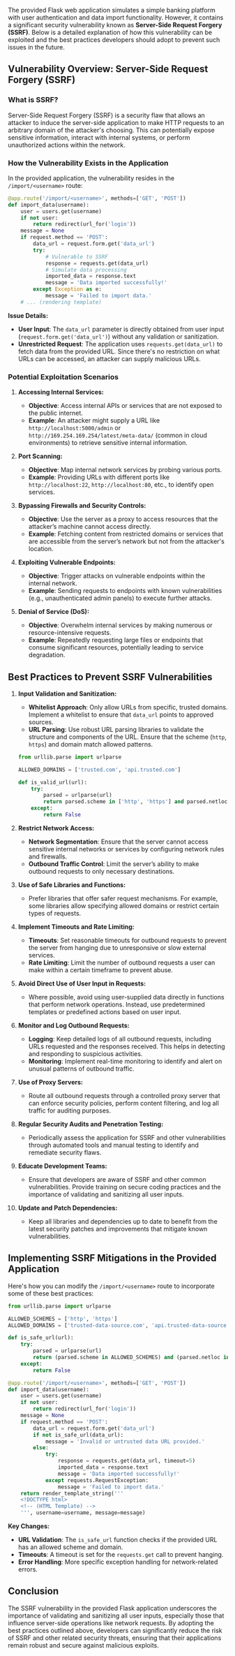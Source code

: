 The provided Flask web application simulates a simple banking platform with user authentication and data import functionality. However, it contains a significant security vulnerability known as **Server-Side Request Forgery (SSRF)**. Below is a detailed explanation of how this vulnerability can be exploited and the best practices developers should adopt to prevent such issues in the future.

## **Vulnerability Overview: Server-Side Request Forgery (SSRF)**

### **What is SSRF?**
Server-Side Request Forgery (SSRF) is a security flaw that allows an attacker to induce the server-side application to make HTTP requests to an arbitrary domain of the attacker's choosing. This can potentially expose sensitive information, interact with internal systems, or perform unauthorized actions within the network.

### **How the Vulnerability Exists in the Application**
In the provided application, the vulnerability resides in the `/import/<username>` route:

```python
@app.route('/import/<username>', methods=['GET', 'POST'])
def import_data(username):
    user = users.get(username)
    if not user:
        return redirect(url_for('login'))
    message = None
    if request.method == 'POST':
        data_url = request.form.get('data_url')
        try:
            # Vulnerable to SSRF
            response = requests.get(data_url)
            # Simulate data processing
            imported_data = response.text
            message = 'Data imported successfully!'
        except Exception as e:
            message = 'Failed to import data.'
    # ... (rendering template)
```

**Issue Details:**
- **User Input**: The `data_url` parameter is directly obtained from user input (`request.form.get('data_url')`) without any validation or sanitization.
- **Unrestricted Request**: The application uses `requests.get(data_url)` to fetch data from the provided URL. Since there's no restriction on what URLs can be accessed, an attacker can supply malicious URLs.

### **Potential Exploitation Scenarios**

1. **Accessing Internal Services:**
   - **Objective**: Access internal APIs or services that are not exposed to the public internet.
   - **Example**: An attacker might supply a URL like `http://localhost:5000/admin` or `http://169.254.169.254/latest/meta-data/` (common in cloud environments) to retrieve sensitive internal information.

2. **Port Scanning:**
   - **Objective**: Map internal network services by probing various ports.
   - **Example**: Providing URLs with different ports like `http://localhost:22`, `http://localhost:80`, etc., to identify open services.

3. **Bypassing Firewalls and Security Controls:**
   - **Objective**: Use the server as a proxy to access resources that the attacker’s machine cannot access directly.
   - **Example**: Fetching content from restricted domains or services that are accessible from the server’s network but not from the attacker's location.

4. **Exploiting Vulnerable Endpoints:**
   - **Objective**: Trigger attacks on vulnerable endpoints within the internal network.
   - **Example**: Sending requests to endpoints with known vulnerabilities (e.g., unauthenticated admin panels) to execute further attacks.

5. **Denial of Service (DoS):**
   - **Objective**: Overwhelm internal services by making numerous or resource-intensive requests.
   - **Example**: Repeatedly requesting large files or endpoints that consume significant resources, potentially leading to service degradation.

## **Best Practices to Prevent SSRF Vulnerabilities**

1. **Input Validation and Sanitization:**
   - **Whitelist Approach**: Only allow URLs from specific, trusted domains. Implement a whitelist to ensure that `data_url` points to approved sources.
   - **URL Parsing**: Use robust URL parsing libraries to validate the structure and components of the URL. Ensure that the scheme (`http`, `https`) and domain match allowed patterns.

   ```python
   from urllib.parse import urlparse

   ALLOWED_DOMAINS = ['trusted.com', 'api.trusted.com']

   def is_valid_url(url):
       try:
           parsed = urlparse(url)
           return parsed.scheme in ['http', 'https'] and parsed.netloc in ALLOWED_DOMAINS
       except:
           return False
   ```

2. **Restrict Network Access:**
   - **Network Segmentation**: Ensure that the server cannot access sensitive internal networks or services by configuring network rules and firewalls.
   - **Outbound Traffic Control**: Limit the server’s ability to make outbound requests to only necessary destinations.

3. **Use of Safe Libraries and Functions:**
   - Prefer libraries that offer safer request mechanisms. For example, some libraries allow specifying allowed domains or restrict certain types of requests.

4. **Implement Timeouts and Rate Limiting:**
   - **Timeouts**: Set reasonable timeouts for outbound requests to prevent the server from hanging due to unresponsive or slow external services.
   - **Rate Limiting**: Limit the number of outbound requests a user can make within a certain timeframe to prevent abuse.

5. **Avoid Direct Use of User Input in Requests:**
   - Where possible, avoid using user-supplied data directly in functions that perform network operations. Instead, use predetermined templates or predefined actions based on user input.

6. **Monitor and Log Outbound Requests:**
   - **Logging**: Keep detailed logs of all outbound requests, including URLs requested and the responses received. This helps in detecting and responding to suspicious activities.
   - **Monitoring**: Implement real-time monitoring to identify and alert on unusual patterns of outbound traffic.

7. **Use of Proxy Servers:**
   - Route all outbound requests through a controlled proxy server that can enforce security policies, perform content filtering, and log all traffic for auditing purposes.

8. **Regular Security Audits and Penetration Testing:**
   - Periodically assess the application for SSRF and other vulnerabilities through automated tools and manual testing to identify and remediate security flaws.

9. **Educate Development Teams:**
   - Ensure that developers are aware of SSRF and other common vulnerabilities. Provide training on secure coding practices and the importance of validating and sanitizing all user inputs.

10. **Update and Patch Dependencies:**
    - Keep all libraries and dependencies up to date to benefit from the latest security patches and improvements that mitigate known vulnerabilities.

## **Implementing SSRF Mitigations in the Provided Application**

Here's how you can modify the `/import/<username>` route to incorporate some of these best practices:

```python
from urllib.parse import urlparse

ALLOWED_SCHEMES = ['http', 'https']
ALLOWED_DOMAINS = ['trusted-data-source.com', 'api.trusted-data-source.com']

def is_safe_url(url):
    try:
        parsed = urlparse(url)
        return (parsed.scheme in ALLOWED_SCHEMES) and (parsed.netloc in ALLOWED_DOMAINS)
    except:
        return False

@app.route('/import/<username>', methods=['GET', 'POST'])
def import_data(username):
    user = users.get(username)
    if not user:
        return redirect(url_for('login'))
    message = None
    if request.method == 'POST':
        data_url = request.form.get('data_url')
        if not is_safe_url(data_url):
            message = 'Invalid or untrusted data URL provided.'
        else:
            try:
                response = requests.get(data_url, timeout=5)
                imported_data = response.text
                message = 'Data imported successfully!'
            except requests.RequestException:
                message = 'Failed to import data.'
    return render_template_string('''
    <!DOCTYPE html>
    <!-- (HTML Template) -->
    ''', username=username, message=message)
```

**Key Changes:**
- **URL Validation**: The `is_safe_url` function checks if the provided URL has an allowed scheme and domain.
- **Timeouts**: A timeout is set for the `requests.get` call to prevent hanging.
- **Error Handling**: More specific exception handling for network-related errors.

## **Conclusion**

The SSRF vulnerability in the provided Flask application underscores the importance of validating and sanitizing all user inputs, especially those that influence server-side operations like network requests. By adopting the best practices outlined above, developers can significantly reduce the risk of SSRF and other related security threats, ensuring that their applications remain robust and secure against malicious exploits.